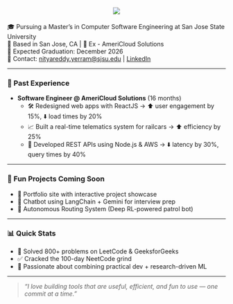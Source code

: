 <h1 align="center">
  <img src="https://readme-typing-svg.herokuapp.com?font=Righteous&size=35&center=true&vCenter=true&width=500&height=70&duration=4000&lines=Hi+There!+👋+I'm+Nitya+Reddy" />
</h1>

🎓 Pursuing a Master’s in Computer Software Engineering at San Jose State University  
📍 Based in San Jose, CA | 💼 Ex - AmeriCloud Solutions  
📅 Expected Graduation: December 2026  
📧 Contact: nityareddy.yerram@sjsu.edu | [LinkedIn](https://www.linkedin.com/in/nitya-reddy-yerram-a90a36222)

---

### 💼 Past Experience

- **Software Engineer @ AmeriCloud Solutions** (16 months)
  - 🛠 Redesigned web apps with ReactJS → ⬆️ user engagement by 15%, ⬇️ load times by 20%
  - 📈 Built a real-time telematics system for railcars → ⬆️ efficiency by 25%
  - 🔄 Developed REST APIs using Node.js & AWS → ⬇️ latency by 30%, query times by 40%

---

### 📌 Fun Projects Coming Soon

- 🚀 Portfolio site with interactive project showcase  
- 💬 Chatbot using LangChain + Gemini for interview prep  
- 🤖 Autonomous Routing System (Deep RL-powered patrol bot)  

---

### 📊 Quick Stats

- 🧠 Solved 800+ problems on LeetCode & GeeksforGeeks  
- ✅ Cracked the 100-day NeetCode grind  
- 🧪 Passionate about combining practical dev + research-driven ML  

---



> _“I love building tools that are useful, efficient, and fun to use — one commit at a time.”_

